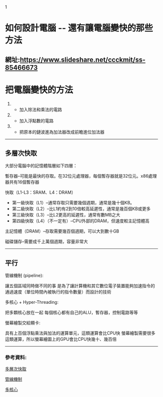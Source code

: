 1
# 如何設計電腦 -- 還有讓電腦變快的那些方法 
網址:https://www.slideshare.net/ccckmit/ss-85466673
---
# 把電腦變快的方法
1. * 加入除法和乘法的電路

1. * 加入浮點數的電路

1. * 把原本的鏈波進為加法器改成前瞻進位加法器
---
## 多層次快取

大部分電腦中的記憶體階層如下四層：

暫存器–可能是最快的存取。在32位元處理器，每個暫存器就是32位元。x86處理器共有16個暫存器

快取（L1-L3：SRAM、L4：DRAM）
* 第一級快取（L1）–通常存取只需要幾個週期，通常是幾十個KB。
* 第二級快取（L2）–比L1約有2到10倍較高延遲性，通常是幾百個KB或更多
* 第三級快取（L3）–比L2更高的延遲性，通常有數MB之大
* 第四級快取（L4）（不一定有）–CPU外部的DRAM，但速度較主記憶體高

主記憶體（DRAM）–存取需要幾百個週期，可以大到數十GB

磁碟儲存–需要成千上萬個週期，容量非常大

---

## 平行

管線機制 (pipeline):

讓五個區域同時做不同的事
是為了讓計算機和其它數位電子裝置能夠加速指令的通過速度（單位時間內被執行的指令數量）而設計的技術

多核心 + Hyper-Threading:

把多顆核心放在一起 每個核心都有自己的ALU，暫存器，控制電路等等

螢幕繪製交給顯卡:

具有上百個浮點乘法與加法的運算單元，這類運算會比CPU快 螢幕繪製需要很多這類運算，所以螢幕繪圖上的GPU會比CPU快幾十、幾百倍

---
### 參考資料:
[多層次快取](https://zh.m.wikipedia.org/wiki/%E8%A8%98%E6%86%B6%E9%AB%94%E9%9A%8E%E5%B1%A4)

[管線機制](https://zh.m.wikipedia.org/wiki/%E6%8C%87%E4%BB%A4%E7%AE%A1%E7%B7%9A%E5%8C%96)

[多核心](https://zh.m.wikipedia.org/wiki/%E5%A4%9A%E6%A0%B8%E5%BF%83%E8%99%95%E7%90%86%E5%99%A8)
